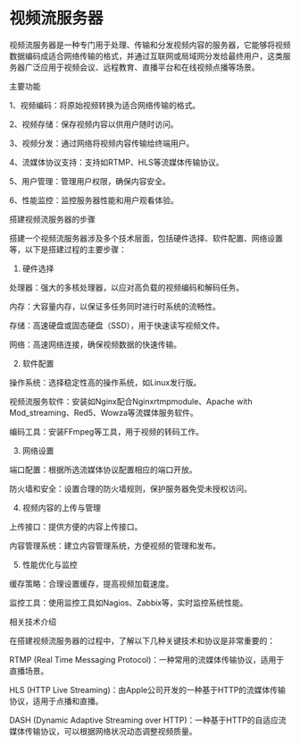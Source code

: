 # 视频流服务器

视频流服务器是一种专门用于处理、传输和分发视频内容的服务器，它能够将视频数据编码成适合网络传输的格式，并通过互联网或局域网分发给最终用户，这类服务器广泛应用于视频会议、远程教育、直播平台和在线视频点播等场景。

主要功能

1、视频编码：将原始视频转换为适合网络传输的格式。

2、视频存储：保存视频内容以供用户随时访问。

3、视频分发：通过网络将视频内容传输给终端用户。

4、流媒体协议支持：支持如RTMP、HLS等流媒体传输协议。

5、用户管理：管理用户权限，确保内容安全。

6、性能监控：监控服务器性能和用户观看体验。

搭建视频流服务器的步骤

搭建一个视频流服务器涉及多个技术层面，包括硬件选择、软件配置、网络设置等，以下是搭建过程的主要步骤：

1. 硬件选择

处理器：强大的多核处理器，以应对高负载的视频编码和解码任务。

内存：大容量内存，以保证多任务同时进行时系统的流畅性。

存储：高速硬盘或固态硬盘（SSD），用于快速读写视频文件。

网络：高速网络连接，确保视频数据的快速传输。

2. 软件配置

操作系统：选择稳定性高的操作系统，如Linux发行版。

视频流服务软件：安装如Nginx配合Nginxrtmpmodule、Apache with Mod_streaming、Red5、Wowza等流媒体服务软件。

编码工具：安装FFmpeg等工具，用于视频的转码工作。

3. 网络设置

端口配置：根据所选流媒体协议配置相应的端口开放。

防火墙和安全：设置合理的防火墙规则，保护服务器免受未授权访问。

4. 视频内容的上传与管理

上传接口：提供方便的内容上传接口。

内容管理系统：建立内容管理系统，方便视频的管理和发布。

5. 性能优化与监控

缓存策略：合理设置缓存，提高视频加载速度。

监控工具：使用监控工具如Nagios、Zabbix等，实时监控系统性能。

相关技术介绍

在搭建视频流服务器的过程中，了解以下几种关键技术和协议是非常重要的：

RTMP (Real Time Messaging Protocol)：一种常用的流媒体传输协议，适用于直播场景。

HLS (HTTP Live Streaming)：由Apple公司开发的一种基于HTTP的流媒体传输协议，适用于点播和直播。

DASH (Dynamic Adaptive Streaming over HTTP)：一种基于HTTP的自适应流媒体传输协议，可以根据网络状况动态调整视频质量。